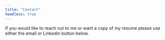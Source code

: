 ```yaml
---
title: "Contact"
headless: true
---
```


If you would like to reach out to me or want a copy of my resume please use either the email or Linkedin button below.
